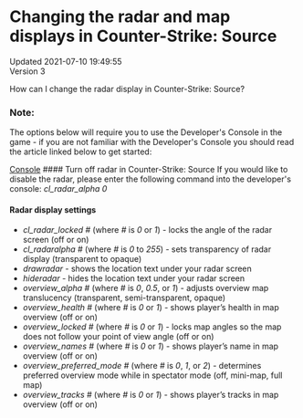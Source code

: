 # Changing the radar and map displays in Counter-Strike: Source
Updated 2021-07-10 19:49:55  
Version 3  

How can I change the radar display in Counter-Strike: Source?  
  
  ### Note:
The options below will require you to use the Developer's Console in the game - if you are not familiar with the Developer's Console you should read the article linked below to get started:  
  
[Console](https://help.steampowered.com/en/faqs/view/4700-D10E-26BE-DDDD)  #### Turn off radar in Counter-Strike: Source
If you would like to disable the radar, please enter the following command into the developer's console: *cl_radar_alpha 0*  
  
#### Radar display settings

* *cl_radar_locked #* (where *#* is *0* or *1*) - locks the angle of the radar screen (off or on)
* *cl_radaralpha #* (where *#* is *0* to *255*) - sets transparency of radar display (transparent to opaque)
* *drawradar* - shows the location text under your radar screen
* *hideradar* - hides the location text under your radar screen
* *overview_alpha #* (where *#* is *0*, *0.5*, or *1*) - adjusts overview map translucency (transparent, semi-transparent, opaque)
* *overview_health #* (where *#* is *0* or *1*) - shows player’s health in map overview (off or on)
* *overview_locked #* (where *#* is *0* or *1*) - locks map angles so the map does not follow your point of view angle (off or on)
* *overview_names #* (where *#* is *0* or *1*) - shows player’s name in map overview (off or on)
* *overview_preferred_mode #* (where *#* is *0*, *1*, or *2*) - determines preferred overview mode while in spectator mode (off, mini-map, full map)
* *overview_tracks #* (where *#* is *0* or *1*) - shows player’s tracks in map overview (off or on)